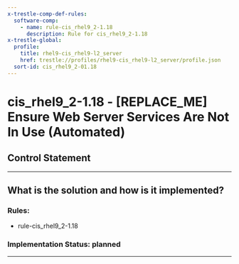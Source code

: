 ```yaml
---
x-trestle-comp-def-rules:
  software-comp:
    - name: rule-cis_rhel9_2-1.18
      description: Rule for cis_rhel9_2-1.18
x-trestle-global:
  profile:
    title: rhel9-cis_rhel9-l2_server
    href: trestle://profiles/rhel9-cis_rhel9-l2_server/profile.json
  sort-id: cis_rhel9_2-01.18
---
```


# cis_rhel9_2-1.18 - \[REPLACE_ME\] Ensure Web Server Services Are Not In Use (Automated)

## Control Statement

______________________________________________________________________

## What is the solution and how is it implemented?

<!-- For implementation status enter one of: implemented, partial, planned, alternative, not-applicable -->

<!-- Note that the list of rules under ### Rules: is read-only and changes will not be captured after assembly to JSON -->

<!-- Add control implementation description here for control: cis_rhel9_2-1.18 -->

### Rules:

  - rule-cis_rhel9_2-1.18

### Implementation Status: planned

______________________________________________________________________
